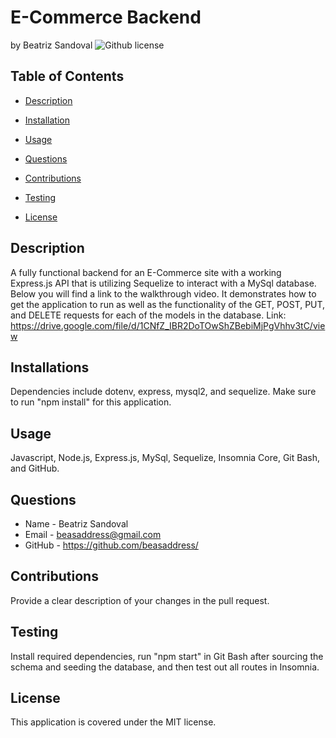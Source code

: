 # E-Commerce Backend
by Beatriz Sandoval ![Github license](https://img.shields.io/badge/license-MIT-yellowgreen.svg)

## Table of Contents

* [Description](#description)

* [Installation](#installations)

* [Usage](#usage)

* [Questions](#questions)

* [Contributions](#contributions)

* [Testing](#testing)

* [License](#license)


## Description
A fully functional backend for an E-Commerce site with a working Express.js API that is utilizing Sequelize to interact with a MySql database. Below you will find a link to the walkthrough video. It demonstrates how to get the application to run as well as the functionality of the GET, POST, PUT, and DELETE requests for each of the models in the database. 
Link: https://drive.google.com/file/d/1CNfZ_IBR2DoTOwShZBebiMjPgVhhv3tC/view

## Installations
Dependencies include dotenv, express, mysql2, and sequelize. Make sure to run "npm install" for this application.

## Usage
Javascript, Node.js, Express.js, MySql, Sequelize, Insomnia Core, Git Bash, and GitHub.

## Questions 
* Name - Beatriz Sandoval
* Email - beasaddress@gmail.com
* GitHub - https://github.com/beasaddress/

## Contributions
Provide a clear description of your changes in the pull request.

## Testing
Install required dependencies, run "npm start" in Git Bash after sourcing the schema and seeding the database, and then test out all routes in Insomnia. 

## License
This application is covered under the MIT license.
